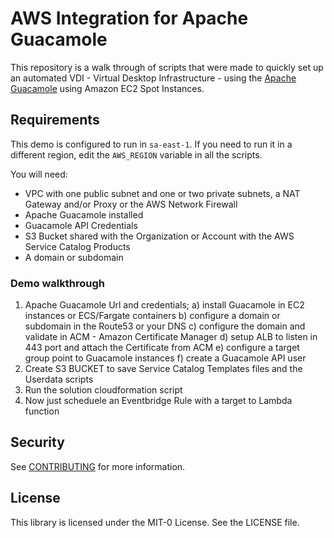 # AWS Integration for Apache Guacamole

This repository is a walk through of scripts that were made to quickly set up an automated VDI - Virtual Desktop Infrastructure - using the [Apache Guacamole](https://guacamole.apache.org/) using Amazon EC2 Spot Instances.

## Requirements

This demo is configured to run in `sa-east-1`. If you need to run it in a different region, edit the `AWS_REGION` variable in all the scripts.

You will need:

- VPC with one public subnet and one or two private subnets, a NAT Gateway and/or Proxy or the AWS Network Firewall
- Apache Guacamole installed
- Guacamole API Credentials
- S3 Bucket shared with the Organization or Account with the AWS Service Catalog Products
- A domain or subdomain

### Demo walkthrough

1. Apache Guacamole Url and credentials;
  a) install Guacamole in EC2 instances or ECS/Fargate containers
  b) configure a domain or subdomain in the Route53 or your DNS 
  c) configure the domain and validate in ACM - Amazon Certificate Manager
  d) setup ALB to listen in 443 port and attach the Certificate from ACM
  e) configure a target group point to Guacamole instances
  f) create a Guacamole API user 
2. Create S3 BUCKET to save Service Catalog Templates files and the Userdata scripts
3. Run the solution cloudformation script
4. Now just scheduele an Eventbridge Rule with a target to Lambda function


## Security

See [CONTRIBUTING](CONTRIBUTING.md#security-issue-notifications) for more information.

## License

This library is licensed under the MIT-0 License. See the LICENSE file.
